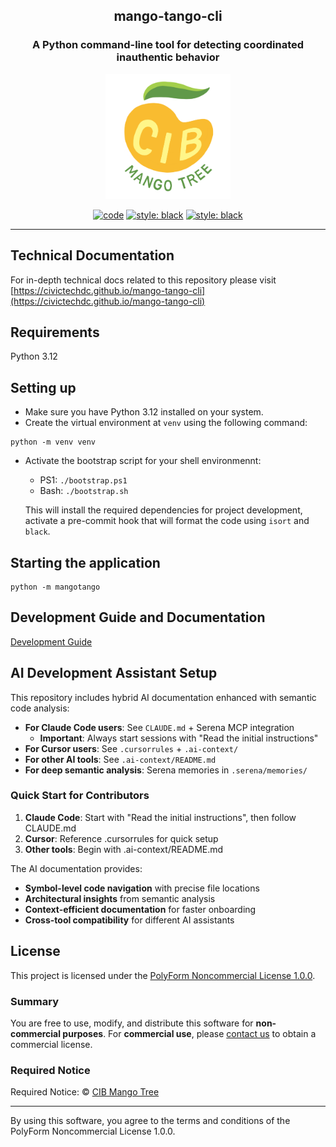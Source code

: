 <h2 align="center">mango-tango-cli</h2>
<h3 align="center">A Python command-line tool for detecting coordinated inauthentic behavior</h3>

<p align="center">
<img src="https://raw.githubusercontent.com/CIB-Mango-Tree/CIB-Mango-Tree-Website/main/assets/images/mango-text.PNG" alt="Mango logo" style="width:200px;"/>
</p>

<p align="center">
<a href="https://www.python.org/"><img alt="code" src="https://img.shields.io/badge/code-Python%203.12-blue?logo=Python"></a>
<a href="https://black.readthedocs.io/en/stable/"><img alt="style: black" src="https://img.shields.io/badge/style-Black-black?logo=Black"></a>
<a href="https://docs.astral.sh/ruff/"><img alt="style: black" src="https://img.shields.io/badge/tool-Polars-skyblue?logo=Polars"></a>
</p>

---

## Technical Documentation

For in-depth technical docs related to this repository please visit [https://civictechdc.github.io/mango-tango-cli](https://civictechdc.github.io/mango-tango-cli)

## Requirements

Python 3.12

## Setting up

- Make sure you have Python 3.12 installed on your system.
- Create the virtual environment at `venv` using the following command:

```shell
python -m venv venv
```

- Activate the bootstrap script for your shell environmennt:
  - PS1: `./bootstrap.ps1`
  - Bash: `./bootstrap.sh`

  This will install the required dependencies for project development,
  activate a pre-commit hook that will format the code using `isort` and
  `black`.

## Starting the application

```shell
python -m mangotango
```

## Development Guide and Documentation

[Development Guide](./docs/dev-guide.md)

## AI Development Assistant Setup

This repository includes hybrid AI documentation enhanced with semantic code analysis:

- **For Claude Code users**: See `CLAUDE.md` + Serena MCP integration
  - **Important**: Always start sessions with "Read the initial instructions"
- **For Cursor users**: See `.cursorrules` + `.ai-context/`
- **For other AI tools**: See `.ai-context/README.md`
- **For deep semantic analysis**: Serena memories in `.serena/memories/`

### Quick Start for Contributors

1. **Claude Code**: Start with "Read the initial instructions", then follow CLAUDE.md
2. **Cursor**: Reference .cursorrules for quick setup
3. **Other tools**: Begin with .ai-context/README.md

The AI documentation provides:

- **Symbol-level code navigation** with precise file locations
- **Architectural insights** from semantic analysis
- **Context-efficient documentation** for faster onboarding
- **Cross-tool compatibility** for different AI assistants

## License

This project is licensed under the [PolyForm Noncommercial License 1.0.0](https://polyformproject.org/licenses/noncommercial/1.0.0/).

### Summary

You are free to use, modify, and distribute this software for **non-commercial purposes**. For **commercial use**, please [contact us](mailto:sandobenjamin@gmail.com) to obtain a commercial license.

### Required Notice

Required Notice: © [CIB Mango Tree](https://github.com/CIB-Mango-Tree)

---

By using this software, you agree to the terms and conditions of the PolyForm Noncommercial License 1.0.0.
